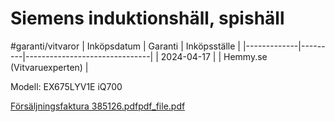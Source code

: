 # Siemens induktionshäll, spishäll
#garanti/vitvaror
| Inköpsdatum | Garanti | Inköpsställe                  |
|-------------|---------|-------------------------------|
| 2024-04-17  |         | Hemmy.se<br>(Vitvaruexperten) |

Modell: EX675LYV1E iQ700

[Försäljningsfaktura 385126.pdf](Siemens%20induktionsh%C3%A4ll,%20spish%C3%A4ll/Fo%CC%88rsa%CC%88ljningsfaktura%20385126.pdf)<!-- {"width":522,"preview":"true","embed":"true"} -->[pdf_file.pdf](Siemens%20induktionsh%C3%A4ll,%20spish%C3%A4ll/pdf_file.pdf)<!-- {"embed":"true","width":522,"preview":"true"} -->